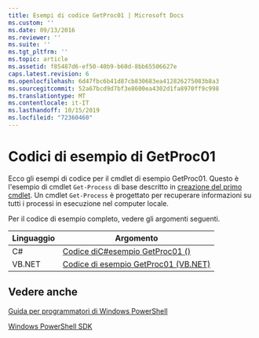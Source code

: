 ```yaml
---
title: Esempi di codice GetProc01 | Microsoft Docs
ms.custom: ''
ms.date: 09/13/2016
ms.reviewer: ''
ms.suite: ''
ms.tgt_pltfrm: ''
ms.topic: article
ms.assetid: f85487d6-ef50-40b9-b60d-8bb65506627e
caps.latest.revision: 6
ms.openlocfilehash: 6d47fbc6b41d87cb830683ea412826275083b8a3
ms.sourcegitcommit: 52a67bcd9d7bf3e8600ea4302d1fa8970ff9c998
ms.translationtype: MT
ms.contentlocale: it-IT
ms.lasthandoff: 10/15/2019
ms.locfileid: "72360460"
---
```

# <a name="getproc01-code-samples"></a>Codici di esempio di GetProc01

Ecco gli esempi di codice per il cmdlet di esempio GetProc01. Questo è l'esempio di cmdlet `Get-Process` di base descritto in [creazione del primo cmdlet](../cmdlet/creating-a-cmdlet-without-parameters.md). Un cmdlet `Get-Process` è progettato per recuperare informazioni su tutti i processi in esecuzione nel computer locale.

Per il codice di esempio completo, vedere gli argomenti seguenti.

|Linguaggio|Argomento|
|--------------|-----------|
|C#|[Codice diC#esempio GetProc01 ()](./getproc01-csharp-sample-code.md)|
|VB.NET|[Codice di esempio GetProc01 (VB.NET)](./getproc01-vb-net-sample-code.md)|

## <a name="see-also"></a>Vedere anche

[Guida per programmatori di Windows PowerShell](./windows-powershell-programmer-s-guide.md)

[Windows PowerShell SDK](../windows-powershell-reference.md)